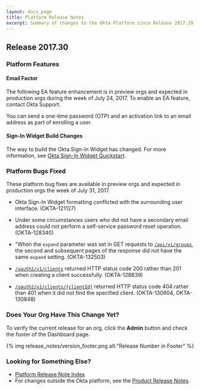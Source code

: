```yaml
---
layout: docs_page
title: Platform Release Notes
excerpt: Summary of changes to the Okta Platform since Release 2017.29
---
```


## Release 2017.30

### Platform Features

#### Email Factor  <!-- OKTA-133829  -->

The following EA feature enhancement is in preview orgs and expected in production orgs during the week of July 24, 2017. To enable an EA feature, contact Okta Support.

You can send a one-time password (OTP) and an activation link to an email address as part of enrolling a user.

#### Sign-In Widget Build Changes   <!--  OKTA-132800  -->

The way to build the Okta Sign-In Widget has changed. For more information, see [Okta Sign-In Widget Quickstart](/code/javascript/okta_sign-in_widget.html).


### Platform Bugs Fixed

These platform bug fixes are available in preview orgs and expected in production orgs the week of July 31, 2017.

* Okta Sign-In Widget formatting conflicted with the surrounding user interface.  (OKTA-121127)

* Under some circumstances users who did not have a secondary email address could not perform a self-service password reset operation.   (OKTA-128340)

* "When the `expand` parameter was set in GET requests to [`/api/vi/groups`](/docs/api/resources/groups.html#list-groups), the second and subsequent pages of the response did not have the same `expand` setting.  (OKTA-132503)

* [`/oauth2/v1/clients`](https://developer.okta.com/docs/api/resources/oauth-clients.html#register-new-client) returned HTTP status code 200 rather than 201 when creating a client successfully.  (OKTA-128839)

* [`/oauth2/v1/clients/{clientId}`](/docs/api/resources/oauth-clients.html#get-oauth-client) returned HTTP status code 404 rather than 401 when it did not find the specified client.  (OKTA-130804, OKTA-130848)



### Does Your Org Have This Change Yet?

To verify the current release for an org, click the **Admin** button and check the footer of the Dashboard page.

{% img release_notes/version_footer.png alt:"Release Number in Footer" %}


### Looking for Something Else?

* [Platform Release Note Index](platform-release-notes2016-index.html)
* For changes outside the Okta platform, see the [Product Release Notes](https://help.okta.com/en/prev/Content/Topics/ReleaseNotes/preview.htm).

